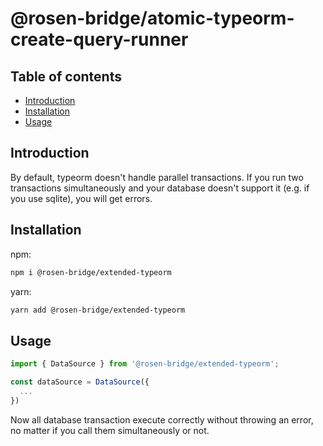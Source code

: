 # @rosen-bridge/atomic-typeorm-create-query-runner

## Table of contents

- [Introduction](#introduction)
- [Installation](#installation)
- [Usage](#usage)

## Introduction

By default, typeorm doesn't handle parallel transactions. If you run two
transactions simultaneously and your database doesn't support it (e.g. if you
use sqlite), you will get errors.

## Installation

npm:

```sh
npm i @rosen-bridge/extended-typeorm
```

yarn:

```sh
yarn add @rosen-bridge/extended-typeorm
```

## Usage

```ts
import { DataSource } from '@rosen-bridge/extended-typeorm';

const dataSource = DataSource({
  ...
})
```

Now all database transaction execute correctly without throwing an error, no matter if you call them simultaneously or not.
